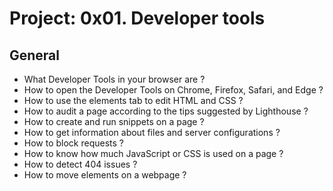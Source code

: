 # Project: 0x01. Developer tools

## General

* What Developer Tools in your browser are ?
* How to open the Developer Tools on Chrome, Firefox, Safari, and Edge ?
* How to use the elements tab to edit HTML and CSS ?
* How to audit a page according to the tips suggested by Lighthouse ?
* How to create and run snippets on a page ?
* How to get information about files and server configurations ?
* How to block requests ?
* How to know how much JavaScript or CSS is used on a page ?
* How to detect 404 issues ?
* How to move elements on a webpage ?